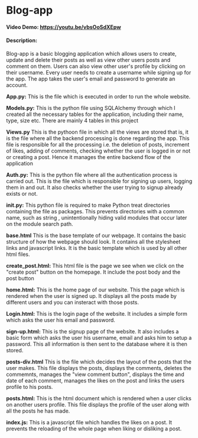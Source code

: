 # Blog-app

#### Video Demo: https://youtu.be/vbsOoSdXEpw

#### Description:

Blog-app is a basic blogging application which allows users to create, update and delete their posts as well as view other users posts and comment on them. Users can also view other user's profile by clicking on their username. Every user needs to create a username while signing up for the app. The app takes the user's email and password to generate an account.

**App.py:**
This is the file which is executed in order to run the whole website.

**Models.py:**
This is the python file using SQLAlchemy through which I created all the necessary tables for the application, including their name, type, size etc.
There are mainly 4 tables in this project

**Views.py**
This is the pythoon file in which all the views are stored that is, it is the file where all the backend processing is done regarding the app. This file is responsible for all the processing i.e. the deletion of posts, increment of likes, adding of comments, checking whether the user is logged in or not or creating a post. Hence it manages the entire backend flow of the application

**Auth.py:**
This is the python file where all the authentication process is carried out. This is the file which is responsible for signing up users, logging them in and out. It also checks whether the user trying to signup already exists or not.

**init.py:**
This python file is required to make Python treat directories containing the file as packages. This prevents directories with a common name, such as string , unintentionally hiding valid modules that occur later on the module search path.

**base.html**
This is the base template of our webpage. It contains the basic structure of how the webpage should look. It contains all the stylesheet links and javascript links. It is the basic template which is used by all other html files.

**create_post.html:**
This html file is the page we see when we click on the "create post" button on the homepage. It include the post body and the post button

**home.html:**
This is the home page of our website. This the page which is rendered when the user is signed up. It displays all the posts made by different users and you can insteract with those posts.

**Login.html:**
This is the login page of the website. It includes a simple form which asks the user his email and password.

**sign-up.html:**
This is the signup page of the website. It also includes a basic form which asks the user his username, email and asks him to setup a password. This all information is then sent to the database where it is then stored.

**posts-div.html**
This is the file which decides the layout of the posts that the user makes. This file displays the posts, displays the comments, deletes the commemnts, manages the "view comment button", displays the time and date of each comment, manages the likes on the post and links the users profile to his posts.

**posts.html:**
This is the html document which is rendered when a user clicks on another users profile. This file displays the profile of the user along with all the posts he has made.

**index.js:**
This is a javascript file which handles the likes on a post. It prevents the reloading of the whole page when liking or disliking a post.

